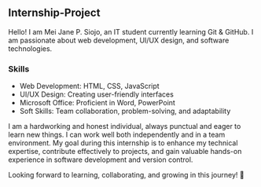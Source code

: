## Internship-Project  
Hello! I am Mei Jane P. Siojo, an IT student currently learning Git & GitHub. I am passionate about web development, UI/UX design, and software technologies.  

### Skills  
- Web Development: HTML, CSS, JavaScript  
- UI/UX Design: Creating user-friendly interfaces  
- Microsoft Office: Proficient in Word, PowerPoint  
- Soft Skills: Team collaboration, problem-solving, and adaptability  

I am a hardworking and honest individual, always punctual and eager to learn new things. I can work well both independently and in a team environment. My goal during this internship is to enhance my technical expertise, contribute effectively to projects, and gain valuable hands-on experience in software development and version control.  

Looking forward to learning, collaborating, and growing in this journey! 🚀  
